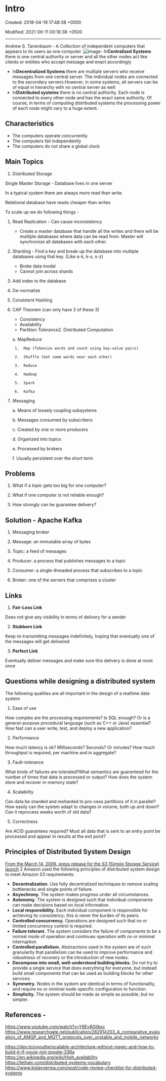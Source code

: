 # Intro

Created: 2018-04-19 17:48:38 +0500

Modified: 2021-06-11 00:18:38 +0500

---

Andrew S. Tanenbaum - A Collection of independent computers that appears to its users as one computer.
![image](media/Intro-image1.jpg)-   In**Centralized Systems** there is one central authority or server and all the other nodes act like clients or entities who accept message and enact accordingly

- In**Decentralized Systems** there are multiple servers who receive messages from one central server. The individual nodes are connected to the secondary servers.However, in some systems, all servers can be of equal in hierarchy with no central server as well.
- In**Distributed systems** there is no central authority. Each node is connected to every other node and has the exact same authority. Of course, in terms of computing distributed systems the processing power of each node might vary to a huge extent.

## Characteristics

- The computers operate concurrently
- The computers fail independently
- The computers do not share a global clock

## Main Topics

1. Distributed Storage

Single Master Storage - Database lives in one server

In a typical system there are always more read than write.

Relational database have reads cheaper than writes

To scale up we do following things -

1. Read Replication - Can cause inconsistency
    - Create a master database that handle all the writes and there will be multiple databases where data can be read from. Master will synchronize all databases with each other.

2. Sharding - Find a key and break-up the database into multiple databases using that key. (Like a-k, k-s, s-z)
    - Broke data modal
    - Cannot join across shards

3. Add index to the database

4. De-normalize

5. Consistent Hashing

6. CAP Theorem (can only have 2 of these 3)
    - Consistency
    - Availability
    - Partition Tolerance2.  Distributed Computation

    a.  MapReduce

        1.  Map (Tokenize words and count using key-value pairs)

        2.  Shuffle (Get same words near each other)

        3.  Reduce

        4.  Hadoop

        5.  Spark

        6.  Kafka

3. Messaging

    a.  Means of loosely coupling subsystems

    b.  Messages consumed by subscribers

    c.  Created by one or more producers

    d.  Organized into topics

    e.  Processed by brokers

    f.  Usually persistent over the short term

## Problems

1. What if a topic gets too big for one computer?

2. What if one computer is not reliable enough?

3. How strongly can be guarantee delivery?

## Solution - Apache Kafka

1. Messaging broker

2. Message: an immutable array of bytes

3. Topic: a feed of messages

4. Producer: a process that publishes messages to a topic

5. Consumer: a single-threaded process that subscribes to a topic

6. Broker: one of the servers that comprises a cluster

## Links

1. **Fair-Loss Link**

Does not give any visibility in terms of delivery for a sender

2. **Stubborn Link**

Keep re-transmitting messages indefinitely, hoping that eventually one of the messages will get delivered

3. **Perfect Link**

Eventually deliver messages and make sure this delivery is done at most once

## Questions while designing a distributed system

The following qualities are all important in the design of a realtime data system

1. Ease of use

How complex are the processing requirements? Is SQL enough? Or is a general-purpose procedural language (such as C++ or Java) essential? How fast can a user write, test, and deploy a new application?

2. Performance

How much latency is ok? Milliseconds? Seconds? Or minutes? How much throughput is required, per machine and in aggregate?

3. Fault-tolerance

What kinds of failures are tolerated?What semantics are guaranteed for the number of times that data is processed or output? How does the system store and recover in-memory state?

4. Scalability

Can data be sharded and resharded to pro-cess partitions of it in parallel? How easily can the system adapt to changes in volume, both up and down?Can it reprocess weeks worth of old data?

5. Correctness

Are ACID guarantees required? Must all data that is sent to an entry point be processed and appear in results at the exit point?

## Principles of Distributed System Design

[From the March 14, 2006, press release for the S3 (Simple Storage Service) launch](https://press.aboutamazon.com/news-releases/news-release-details/amazon-web-services-launches-amazon-s3-simple-storage-service) 2
Amazon used the following principles of distributed system design to meet Amazon S3 requirements:

- **Decentralization.** Use fully decentralized techniques to remove scaling bottlenecks and single points of failure.
- **Asynchrony.** The system makes progress under all circumstances.
- **Autonomy.** The system is designed such that individual components can make decisions based on local information.
- **Local responsibility.** Each individual component is responsible for achieving its consistency; this is never the burden of its peers.
- **Controlled concurrency.** Operations are designed such that no or limited concurrency control is required.
- **Failure tolerant.** The system considers the failure of components to be a normal mode of operation and continues operation with no or minimal interruption.
- **Controlled parallelism.** Abstractions used in the system are of such granularity that parallelism can be used to improve performance and robustness of recovery or the introduction of new nodes.
- **Decompose into small, well-understood building blocks.** Do not try to provide a single service that does everything for everyone, but instead build small components that can be used as building blocks for other services.
- **Symmetry.** Nodes in the system are identical in terms of functionality, and require no or minimal node-specific configuration to function.
- **Simplicity.** The system should be made as simple as possible, but no simpler.

## References -

<https://www.youtube.com/watch?v=Y6Ev8GIlbxc>
<https://www.researchgate.net/publication/282914203_A_comparative_evaluation_of_AMQP_and_MQTT_protocols_over_unstable_and_mobile_networks>

<https://dev.to/uyouthe/scalable-architecture-without-magic-and-how-to-build-it-if-youre-not-google-336a>
<https://en.wikipedia.org/wiki/High_availability>
<https://lethain.com/distributed-systems-vocabulary>
<https://www.kislayverma.com/post/code-review-checklist-for-distributed-systems>
